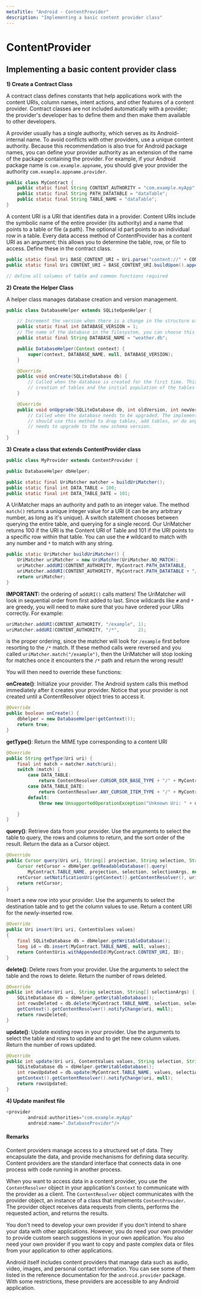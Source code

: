 ```yaml
---
metaTitle: "Android - ContentProvider"
description: "Implementing a basic content provider class"
---
```


# ContentProvider



## Implementing a basic content provider class


**1) Create a Contract Class**

A contract class defines constants that help applications work with the content URIs, column names, intent actions, and other features of a content provider. Contract classes are not included automatically with a provider; the provider's developer has to define them and then make them available to other developers.

A provider usually has a single authority, which serves as its Android-internal name. To avoid conflicts with other providers, use a unique content authority. Because this recommendation is also true for Android package names, you can define your provider authority as an extension of the name of the package containing the provider. For example, if your Android package name is `com.example.appname`, you should give your provider the authority `com.example.appname.provider`.

```java
public class MyContract {
    public static final String CONTENT_AUTHORITY = "com.example.myApp";
    public static final String PATH_DATATABLE = "dataTable";
    public static final String TABLE_NAME = "dataTable";
}

```

A content URI is a URI that identifies data in a provider. Content URIs include the symbolic name of the entire provider (its authority) and a name that points to a table or file (a path). The optional id part points to an individual row in a table. Every data access method of ContentProvider has a content URI as an argument; this allows you to determine the table, row, or file to access. Define these in the contract class.

```java
public static final Uri BASE_CONTENT_URI = Uri.parse("content://" + CONTENT_AUTHORITY);
public static final Uri CONTENT_URI = BASE_CONTENT_URI.buildUpon().appendPath(PATH_DATATABLE).build();

// define all columns of table and common functions required

```

**2) Create the Helper Class**

A helper class manages database creation and version management.

```java
public class DatabaseHelper extends SQLiteOpenHelper {

    // Increment the version when there is a change in the structure of database
    public static final int DATABASE_VERSION = 1;
    // The name of the database in the filesystem, you can choose this to be anything
    public static final String DATABASE_NAME = "weather.db";

    public DatabaseHelper(Context context) {
        super(context, DATABASE_NAME, null, DATABASE_VERSION);
    }

    @Override
    public void onCreate(SQLiteDatabase db) {
        // Called when the database is created for the first time. This is where the
        // creation of tables and the initial population of the tables should happen.
    }

    @Override
    public void onUpgrade(SQLiteDatabase db, int oldVersion, int newVersion) {
        // Called when the database needs to be upgraded. The implementation
        // should use this method to drop tables, add tables, or do anything else it
        // needs to upgrade to the new schema version.
    }
}

```

**3) Create a class that extends ContentProvider class**

```java
public class MyProvider extends ContentProvider {

public DatabaseHelper dbHelper;

public static final UriMatcher matcher = buildUriMatcher();
public static final int DATA_TABLE = 100;
public static final int DATA_TABLE_DATE = 101;

```

A UriMatcher maps an authority and path to an integer value. The method `match()` returns a unique integer value for a URI (it can be any arbitrary number, as long as it's unique). A switch statement chooses between querying the entire table, and querying for a single record. Our UriMatcher returns 100 if the URI is the Content URI of Table and 101 if the URI points to a specific row within that table. You can use the `#` wildcard to match with any number and `*` to match with any string.

```java
public static UriMatcher buildUriMatcher() {
    UriMatcher uriMatcher = new UriMatcher(UriMatcher.NO_MATCH);
    uriMatcher.addURI(CONTENT_AUTHORITY, MyContract.PATH_DATATABLE,        DATA_TABLE);
    uriMatcher.addURI(CONTENT_AUTHORITY, MyContract.PATH_DATATABLE + "/#", DATA_TABLE_DATE);
    return uriMatcher;
}

```

**IMPORTANT:** the ordering of `addURI()` calls matters! The UriMatcher will look in sequential order from first added to last. Since wildcards like `#` and `*` are greedy, you will need to make sure that you have ordered your URIs correctly. For example:

```java
uriMatcher.addURI(CONTENT_AUTHORITY, "/example", 1);
uriMatcher.addURI(CONTENT_AUTHORITY, "/*",       2);

```

is the proper ordering, since the matcher will look for `/example` first before resorting to the `/*` match. If these method calls were reversed and you called `uriMatcher.match("/example")`, then the UriMatcher will stop looking for matches once it encounters the `/*` path and return the wrong result!

You will then need to override these functions:

**onCreate()**: Initialize your provider. The Android system calls this method immediately after it creates your provider. Notice that your provider is not created until a ContentResolver object tries to access it.

```java
@Override
public boolean onCreate() {
    dbhelper = new DatabaseHelper(getContext());
    return true;
}

```

**getType()**: Return the MIME type corresponding to a content URI

```java
@Override
public String getType(Uri uri) {
    final int match = matcher.match(uri);
    switch (match) {
        case DATA_TABLE:
            return ContentResolver.CURSOR_DIR_BASE_TYPE + "/" + MyContract.CONTENT_AUTHORITY + "/" + MyContract.PATH_DATATABLE;
        case DATA_TABLE_DATE:
            return ContentResolver.ANY_CURSOR_ITEM_TYPE + "/" + MyContract.CONTENT_AUTHORITY + "/" + MyContract.PATH_DATATABLE;
        default:
            throw new UnsupportedOperationException("Unknown Uri: " + uri);

    }
}

```

**query()**: Retrieve data from your provider. Use the arguments to select the table to query, the rows and columns to return, and the sort order of the result. Return the data as a Cursor object.

```java
@Override
public Cursor query(Uri uri, String[] projection, String selection, String[] selectionArgs, String sortOrder) {
    Cursor retCursor = dbHelper.getReadableDatabase().query(
        MyContract.TABLE_NAME, projection, selection, selectionArgs, null, null, sortOrder);
    retCursor.setNotificationUri(getContext().getContentResolver(), uri);
    return retCursor;
}

```

Insert a new row into your provider. Use the arguments to select the destination table and to get the column values to use. Return a content URI for the newly-inserted row.

```java
@Override
public Uri insert(Uri uri, ContentValues values)
{
    final SQLiteDatabase db = dbHelper.getWritableDatabase();
    long id = db.insert(MyContract.TABLE_NAME, null, values);
    return ContentUris.withAppendedId(MyContract.CONTENT_URI, ID);
}

```

**delete()**: Delete rows from your provider. Use the arguments to select the table and the rows to delete. Return the number of rows deleted.

```java
@Override
public int delete(Uri uri, String selection, String[] selectionArgs) {
    SQLiteDatabase db = dbHelper.getWritableDatabase();
    int rowsDeleted = db.delete(MyContract.TABLE_NAME, selection, selectionArgs);
    getContext().getContentResolver().notifyChange(uri, null);
    return rowsDeleted;
}

```

**update()**: Update existing rows in your provider. Use the arguments to select the table and rows to update and to get the new column values. Return the number of rows updated.

```java
@Override
public int update(Uri uri, ContentValues values, String selection, String[] selectionArgs) {
    SQLiteDatabase db = dbHelper.getWritableDatabase();
    int rowsUpdated = db.update(MyContract.TABLE_NAME, values, selection, selectionArgs);
    getContext().getContentResolver().notifyChange(uri, null);
    return rowsUpdated;
}

```

**4) Update manifest file**

```java
<provider
        android:authorities="com.example.myApp"
        android:name=".DatabaseProvider"/>

```



#### Remarks


Content providers manage access to a structured set of data. They encapsulate the data, and provide mechanisms for defining data security. Content providers are the standard interface that connects data in one process with code running in another process.

When you want to access data in a content provider, you use the `ContentResolver` object in your application's `Context` to communicate with the provider as a client. The `ContentResolver` object communicates with the provider object, an instance of a class that implements `ContentProvider`. The provider object receives data requests from clients, performs the requested action, and returns the results.

You don't need to develop your own provider if you don't intend to share your data with other applications. However, you do need your own provider to provide custom search suggestions in your own application. You also need your own provider if you want to copy and paste complex data or files from your application to other applications.

Android itself includes content providers that manage data such as audio, video, images, and personal contact information. You can see some of them listed in the reference documentation for the `android.provider` package. With some restrictions, these providers are accessible to any Android application.

